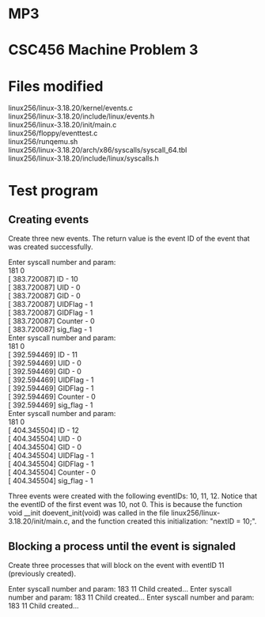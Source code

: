 # MP3
<h1>CSC456 Machine Problem 3</h1>

<h1>Files modified</h1>

linux256/linux-3.18.20/kernel/events.c<br />
linux256/linux-3.18.20/include/linux/events.h<br />
linux256/linux-3.18.20/init/main.c<br />
linux256/floppy/eventtest.c<br />
linux256/runqemu.sh<br />
linux256/linux-3.18.20/arch/x86/syscalls/syscall_64.tbl<br />
linux256/linux-3.18.20/include/linux/syscalls.h

<h1>Test program</h1>

<h2>Creating events</h2>
Create three new events. The return value is the event ID of the event that was created successfully.

Enter syscall number and  param:<br />
181 0<br />
[  383.720087] ID - 10<br />
[  383.720087] UID - 0<br />
[  383.720087] GID - 0<br />
[  383.720087] UIDFlag - 1<br />
[  383.720087] GIDFlag - 1<br />
[  383.720087] Counter - 0<br />
[  383.720087] sig_flag - 1<br />
Enter syscall number and  param:<br />
181 0<br />
[  392.594469] ID - 11<br />
[  392.594469] UID - 0<br />
[  392.594469] GID - 0<br />
[  392.594469] UIDFlag - 1<br />
[  392.594469] GIDFlag - 1<br />
[  392.594469] Counter - 0<br />
[  392.594469] sig_flag - 1<br />
Enter syscall number and  param:<br />
181 0<br />
[  404.345504] ID - 12<br />
[  404.345504] UID - 0<br />
[  404.345504] GID - 0<br />
[  404.345504] UIDFlag - 1<br />
[  404.345504] GIDFlag - 1<br />
[  404.345504] Counter - 0<br />
[  404.345504] sig_flag - 1<br />

Three events were created with the following eventIDs: 10, 11, 12. Notice that the eventID of the first event was 10, not 0. This is because the function void __init doevent_init(void) was called in the file linux256/linux-3.18.20/init/main.c, and the function created this initialization: "nextID = 10;".

<h2>Blocking a process until the event is signaled</h2>

Create three processes that will block on the event with eventID 11 (previously created).

Enter syscall number and  param:
183 11
Child created...
Enter syscall number and  param:
183 11
Child created...
Enter syscall number and  param:
183 11
Child created...


